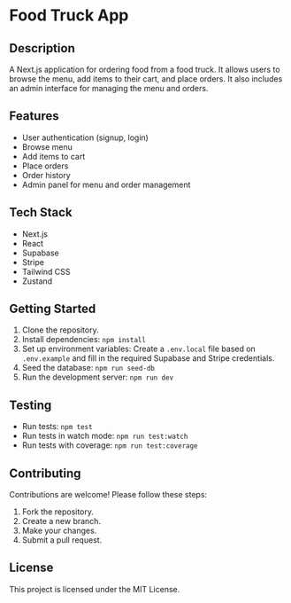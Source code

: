 # Food Truck App

## Description
A Next.js application for ordering food from a food truck. It allows users to browse the menu, add items to their cart, and place orders. It also includes an admin interface for managing the menu and orders.

## Features
- User authentication (signup, login)
- Browse menu
- Add items to cart
- Place orders
- Order history
- Admin panel for menu and order management

## Tech Stack
- Next.js
- React
- Supabase
- Stripe
- Tailwind CSS
- Zustand

## Getting Started
1. Clone the repository.
2. Install dependencies: `npm install`
3. Set up environment variables: Create a `.env.local` file based on `.env.example` and fill in the required Supabase and Stripe credentials.
4. Seed the database: `npm run seed-db`
5. Run the development server: `npm run dev`

## Testing
- Run tests: `npm test`
- Run tests in watch mode: `npm run test:watch`
- Run tests with coverage: `npm run test:coverage`

## Contributing
Contributions are welcome! Please follow these steps:
1. Fork the repository.
2. Create a new branch.
3. Make your changes.
4. Submit a pull request.

## License
This project is licensed under the MIT License.
